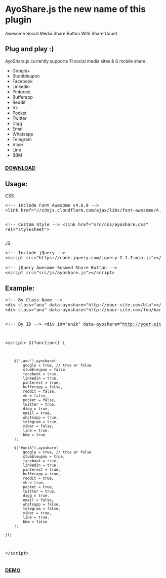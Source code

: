 AyoShare.js the new name of this plugin
=======================================

Awesome Social Media Share Button With Share Count

<h2>Plug and play :)</h2>

AyoShare.js currently supports 11 social media sites & 6 mobile share:


<ul>
	<li>Google+</li><li>Stumbleupon</li><li>Facebook</li><li>Linkedin</li><li>Pinterest</li><li>Bufferapp</li><li>Reddit</li><li>Vk</li><li>Pocket</li><li>Twitter</li><li>Digg</li><li>Email</li><li>Whatsapp</li><li>Telegram</li><li>Viber<br></li><li>Line</li><li>BBM</li>
</ul>

<h3><a href="https://github.com/bachors/jQuery-Awesome-Sosmed-Share-Button/tree/master/src">DOWNLOAD</a></h3>

<h2>Usage:</h2>
CSS
<pre>&lt;!-- Include Font Awesome v4.6.0 --&gt;
&lt;link href="//cdnjs.cloudflare.com/ajax/libs/font-awesome/4.6.0/css/font-awesome.min.css" rel="stylesheet"&gt;

&lt;!-- Custom Style --&gt;
&lt;link href="src/css/ayoshare.css" rel="stylesheet"&gt;</pre>
JS
<pre>&lt;!-- Include jQuery --&gt;
&lt;script src="https://code.jquery.com/jquery-2.1.3.min.js"&gt;&lt;/script&gt;

&lt;!-- jQuery Awesome Sosmed Share Button --&gt;
&lt;script src="src/js/ayoshare.js"&gt;&lt;/script&gt;</pre>
<h2>Example:</h2>
<pre>&lt;!-- By Class Name --&gt;
&lt;div class="anu" data-ayoshare="http://your-site.com/bla"&gt;&lt;/div&gt;
&lt;div class="anu" data-ayoshare="http://your-site.com/foo/bar"&gt;&lt;/div&gt;

&lt;!-- By ID --&gt;
&lt;div id="unik" data-ayoshare="http://your-site.com/test.html"&gt;&lt;/div&gt;

&lt;script&gt;
    $(function() {
    
        $(".anu").ayoshare(
            google = true, // true or false
            stumbleupon = false,
            facebook = true,
            linkedin = true,
            pinterest = true,
            bufferapp = false,
            reddit = false,
            vk = false,
            pocket = false,
            twitter = true,
            digg = true,
            email = true,
            whatsapp = true,
            telegram = true,
            viber = false,
            line = true,
            bbm = true
        );
        
        $("#unik").ayoshare(
            google = true, // true or false
            stumbleupon = true,
            facebook = true,
            linkedin = true,
            pinterest = true,
            bufferapp = true,
            reddit = true,
            vk = true,
            pocket = true,
            twitter = true,
            digg = true,
            email = false,
            whatsapp = false,
            telegram = false,
            viber = true,
            line = true,
            bbm = false
        );
        
    });
&lt;/script&gt;</pre>

<h3><a href="http://ibacor.com/demo/jquery-awesome-sosmed-share-button/">DEMO</a></h3>
